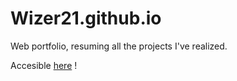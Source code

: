 # Wizer21.github.io
Web portfolio, resuming all the projects I've realized.

Accesible [here](https://wizer21.github.io/) ! 
